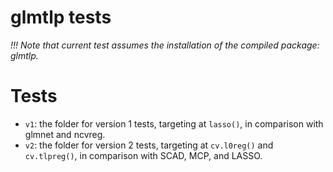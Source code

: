 # glmtlp tests

*!!! Note that current test assumes the installation of the compiled package: glmtlp.*

# Tests

- `v1`: the folder for version 1 tests, targeting at `lasso()`, in comparison with glmnet and ncvreg.
- `v2`: the folder for version 2 tests, targeting at `cv.l0reg()` and `cv.tlpreg()`, in comparison with SCAD, MCP, and LASSO.




